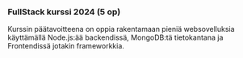 ### FullStack kurssi 2024 (5 op)

Kurssin päätavoitteena on oppia rakentamaan pieniä websovelluksia käyttämällä Node.js:ää backendissä, MongoDB:tä tietokantana ja Frontendissä jotakin frameworkkia.
